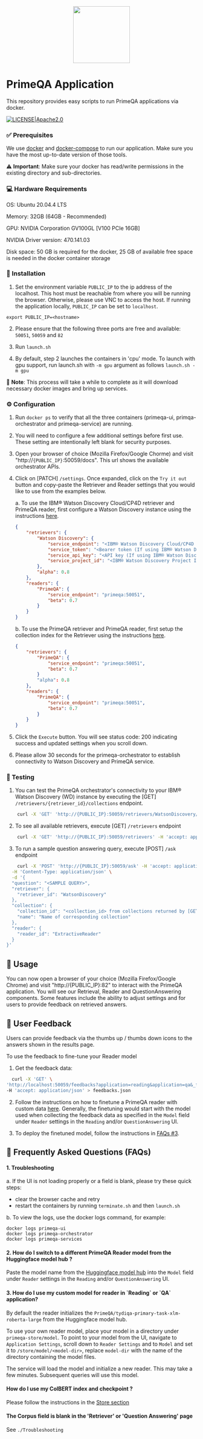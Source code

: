 <!---
Copyright 2022 PrimeQA Team

Licensed under the Apache License, Version 2.0 (the "License");
you may not use this file except in compliance with the License.
You may obtain a copy of the License at

    http://www.apache.org/licenses/LICENSE-2.0

Unless required by applicable law or agreed to in writing, software
distributed under the License is distributed on an "AS IS" BASIS,
WITHOUT WARRANTIES OR CONDITIONS OF ANY KIND, either express or implied.
See the License for the specific language governing permissions and
limitations under the License.
-->
<!-- START sphinx doc instructions - DO NOT MODIFY next code, please -->
<div align="center">
    <img src="static/PrimeQA.png" width="150"/>
</div>
<!-- END sphinx doc instructions - DO NOT MODIFY above code, please -->

# PrimeQA Application

This repository provides easy scripts to run PrimeQA applications via docker.
<br>

[![LICENSE|Apache2.0](https://img.shields.io/github/license/saltstack/salt?color=blue)](https://www.apache.org/licenses/LICENSE-2.0.txt)

<h3> ✅ Prerequisites </h3>

We use [docker](https://www.docker.com/) and [docker-compose](https://docs.docker.com/compose/) to run our application. Make sure you have the most up-to-date version of those tools. 

⚠️ **Important**: Make sure your docker has read/write permissions in the existing directory and sub-directories.


<h3> 💻 Hardware Requirements </h3>

OS: Ubuntu 20.04.4 LTS

Memory: 32GB (64GB - Recommended)

GPU: NVIDIA Corporation GV100GL [V100 PCIe 16GB]

NVIDIA Driver version: 470.141.03

Disk space: 50 GB is required for the docker, 25 GB of available free space is needed in the docker container storage

<h3> 🧩 Installation </h3>

1. Set the environment variable `PUBLIC_IP` to the ip address of the localhost. This host must be reachable from where you will be running the browser. Otherwise, please use VNC to access the host.
If running the application locally,  `PUBLIC_IP` can be set to `localhost`.

```
export PUBLIC_IP=<hostname>
```

2. Please ensure that the following three ports are free and available: `50051`, `50059` and `82`

2. Run `launch.sh`  

3. By default, step 2 launches the containers in 'cpu' mode. To launch with gpu support, run launch.sh with `-m gpu` argument as follows `launch.sh -m gpu`

🚨 **Note**: This process will take a while to complete as it will download necessary docker images and bring up services.


<h3>⚙️ Configuration </h3>

1. Run `docker ps` to verify that all the three containers (primeqa-ui, primqa-orchestrator and primeqa-service) are running.

2. You will need to configure a few additional settings before first use. These setting are intentionally left blank for security purposes. 

3. Open your browser of choice (Mozilla Firefox/Google Chorme) and visit "http://`{PUBLIC_IP}`:50059/docs". This url shows the available orchestrator APIs.

4. Click on [PATCH] `/settings`. Once expanded, click on the `Try it out` button and copy-paste the Retriever and Reader settings that you would like to use from the examples below. 

    a. To use the IBM® Watson Discovery Cloud/CP4D retriever and PrimeQA reader, first configure a Watson Discovery instance using the instructions [here](https://cloud.ibm.com/catalog/services/watson-discovery).

    ```json
	{
        "retrievers": {
            "Watson Discovery": {
                "service_endpoint": "<IBM® Watson Discovery Cloud/CP4D Instance Endpoint>",
                "service_token": "<Bearer token (If using IBM® Watson Discovery CP4D Instance)>",
                "service_api_key": "<API key (If using IBM® Watson Discovery Cloud instance)>",
                "service_project_id": "<IBM® Watson Discovery Project ID>"
            },
            "alpha": 0.8
        },
        "readers": {
            "PrimeQA": {
                "service_endpoint": "primeqa:50051",
                "beta": 0.7
            }
        }
    }
    ```
    
    b. To use the PrimeQA retriever and PrimeQA reader, first setup the collection index for the Retriever using the instructions [here](https://github.com/primeqa/primeqa/tree/main/primeqa/services#-store).

    ```json
	{
        "retrievers": {
            "PrimeQA": {
                "service_endpoint": "primeqa:50051",
                "beta": 0.7
            }
            "alpha": 0.8
        },
        "readers": {
            "PrimeQA": {
                "service_endpoint": "primeqa:50051",
                "beta": 0.7
            }
        }
    }
    ```

5. Click the `Execute` button. You will see status code: 200 indicating success and updated settings when you scroll down.

6. Please allow 30 seconds for the primeqa-orchestrator to establish connectivity to Watson Discovery and PrimeQA service.

<h3> 🧪 Testing </h3>

1. You can test the PrimeQA orchestrator's connectivity to your IBM® Watson Discovery (WD) instance by executing the [GET] `/retrievers/{retriever_id}/collections` endpoint.

```sh
	curl -X 'GET' 'http://{PUBLIC_IP}:50059/retrievers/WatsonDiscovery/collections' -H 'accept: application/json'
```

2. To see all available retrievers, execute [GET] `/retrievers` endpoint

```sh
	curl -X 'GET' 'http://{PUBLIC_IP}:50059/retrievers' -H 'accept: application/json'
```

3. To run a sample question answering query, execute [POST] `/ask` endpoint

```sh
	curl -X 'POST' 'http://{PUBLIC_IP}:50059/ask' -H 'accept: application/json' \
  -H 'Content-Type: application/json' \
  -d '{
  "question": "<SAMPLE QUERY>",
  "retriever": {
    "retriever_id": "WatsonDiscovery"
  },
  "collection": {
    "collection_id": "<collection_id> from collections returned by [GET]/collections API.",
    "name": "Name of corresponding collection"
  },
  "reader": {
    "reader_id": "ExtractiveReader"
  }
}'
```

<h2> 🥁 Usage </h2>

You can now open a browser of your choice (Mozilla Firefox/Google Chrome) and visit "http://{PUBLIC_IP}:82" to interact with the PrimeQA application. You will see our Retrieval, Reader and QuestionAnswering components.  Some features include the ability to adjust settings and for users to provide feedback on retrieved answers. 

<h2> 🤨 User Feedback </h2>

Users can provide feedback via the thumbs up / thumbs down icons to the answers shown in the results page. 

To use the feedback to fine-tune your Reader model

1. Get the feedback data:
  
  ```sh
    curl -X 'GET' \
  'http://localhost:50059/feedbacks?application=reading&application=qa&_format=primeqa' \
  -H 'accept: application/json' > feedbacks.json
  ```

2. Follow the instructions on how to finetune a PrimeQA reader with custom data [here](https://github.com/primeqa/primeqa/tree/main/examples/custom_mrc#finetuning-using-feedback-data). Generally, the finetuning would start with the model used when collecting the feedback data as specified in the `Model` field under `Reader` settings in the `Reading` and/or `QuestionAnswering` UI.

3. To deploy the finetuned model, follow the instructions in [FAQs #3](https://github.com/primeqa/create-primeqa-app#3-how-do-i-use-my-custom-model-for-reader-in-reading-or-qa-application-).


<h2> 🤨 Frequently Asked Questions (FAQs) </h2>

<h4> 1. Troubleshooting </h4>

a. If the UI is not loading properly or a field is blank, please try these quick steps:
   - clear the browser cache and retry
   - restart the containers by running `terminate.sh` and then `launch.sh`

b. To view the logs, use the docker logs command, for example:

```
docker logs primeqa-ui
docker logs primeqa-orchestrator
docker logs primeqa-services
```

<h4> 2. How do I switch to a different PrimeQA Reader model from the Huggingface model hub ? </h4>

 Paste the model name from the [Huggingface model hub](https://huggingface.co/PrimeQA) into the  `Model` field under `Reader` settings in the `Reading` and/or `QuestionAnswering` UI.

<h4> 3. How do I use my custom model for reader in `Reading` or `QA` application? </h4>

By default the reader initializes the `PrimeQA/tydiqa-primary-task-xlm-roberta-large` from the Huggingface model hub. 

To use your own reader model, place your model in a directory under `primeqa-store/model`.  To point to your model from the UI, navigate to  `Application Settings`, scroll down to `Reader Settings` and to `Model` and set it to `/store/model/<model-dir>`, replace `model-dir` with the name of the directory containing the model files.

The service will load the model and initialize a new reader.  This may take a few minutes. Subsequent queries will use this model.

<h4> How do I use my ColBERT index and checkpoint ? </h4>

Please follow the instructions in the [Store section](https://github.com/primeqa/primeqa/tree/main/primeqa/services) 

<h4> The Corpus field is blank in the 'Retriever' or 'Question Answering' page </h4>

See `./Troubleshooting`

